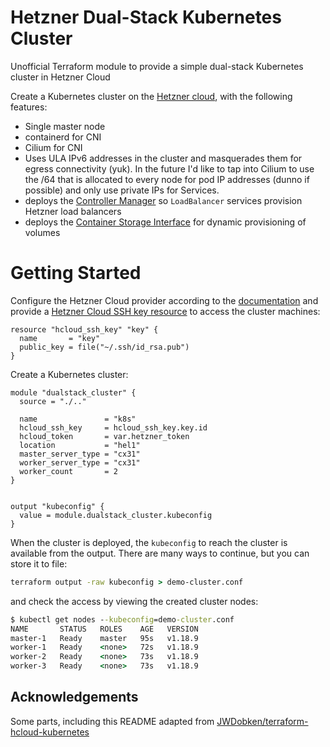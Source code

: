 Hetzner Dual-Stack Kubernetes Cluster
=====================================

Unofficial Terraform module to provide a simple dual-stack Kubernetes cluster in Hetzner Cloud

Create a Kubernetes cluster on the [Hetzner cloud](https://registry.terraform.io/providers/hetznercloud/hcloud/latest/docs), with the following features:

- Single master node
- containerd for CNI
- Cilium for CNI
- Uses ULA IPv6 addresses in the cluster and masquerades them for egress connectivity (yuk). In the future I'd like to tap into Cilium to use the /64 that is allocated to every node for pod IP addresses (dunno if possible) and only use private IPs for Services.
- deploys the [Controller Manager](https://github.com/hetznercloud/hcloud-cloud-controller-manager) so `LoadBalancer` services provision Hetzner load balancers
- deploys the [Container Storage Interface](https://github.com/hetznercloud/csi-driver) for dynamic provisioning of volumes

# Getting Started

Configure the Hetzner Cloud provider according to the [documentation](https://registry.terraform.io/providers/hetznercloud/hcloud/latest/docs) and provide a [Hetzner Cloud SSH key resource](https://registry.terraform.io/providers/hetznercloud/hcloud/latest/docs/resources/ssh_key) to access the cluster machines:

```hcl
resource "hcloud_ssh_key" "key" {
  name       = "key"
  public_key = file("~/.ssh/id_rsa.pub")
}
```

Create a Kubernetes cluster:

```
module "dualstack_cluster" {
  source = "./.."

  name               = "k8s"
  hcloud_ssh_key     = hcloud_ssh_key.key.id
  hcloud_token       = var.hetzner_token
  location           = "hel1"
  master_server_type = "cx31"
  worker_server_type = "cx31"
  worker_count       = 2
}


output "kubeconfig" {
  value = module.dualstack_cluster.kubeconfig
}
```

When the cluster is deployed, the `kubeconfig` to reach the cluster is available from the output. There are many ways to continue, but you can store it to file:

```cmd
terraform output -raw kubeconfig > demo-cluster.conf
```

and check the access by viewing the created cluster nodes:

```cmd
$ kubectl get nodes --kubeconfig=demo-cluster.conf
NAME       STATUS   ROLES    AGE   VERSION
master-1   Ready    master   95s   v1.18.9
worker-1   Ready    <none>   72s   v1.18.9
worker-2   Ready    <none>   73s   v1.18.9
worker-3   Ready    <none>   73s   v1.18.9
```

## Acknowledgements 

Some parts, including this README adapted from [JWDobken/terraform-hcloud-kubernetes](https://github.com/JWDobken/terraform-hcloud-kubernetes)